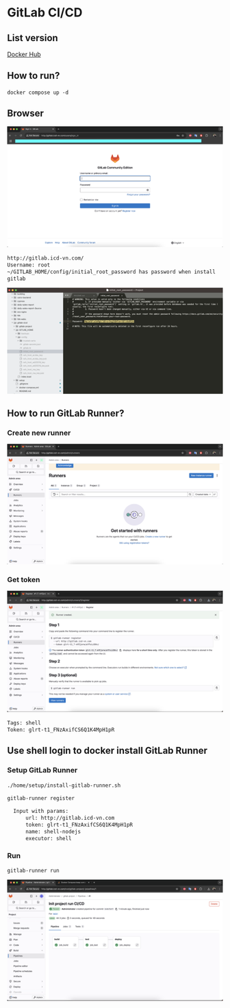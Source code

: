 # GitLab CI/CD


## List version
[Docker Hub ](https://hub.docker.com/r/gitlab/gitlab-ce/tags)


## How to run?
```
docker compose up -d
```


## Browser
![](image/1.png)


```
http://gitlab.icd-vn.com/
Username: root
~/GITLAB_HOME/config/initial_root_password has password when install gitlab
```

![](image/2.png)

## How to run GitLab Runner?
### Create new runner

![](image/3.png)


### Get token
![](image/4.png)

```
Tags: shell
Token: glrt-t1_FNzAxifCS6Q1K4MpH1pR
```


## Use shell login to docker install GitLab Runner

### Setup GitLab Runner
```
./home/setup/install-gitlab-runner.sh
```

```
gitlab-runner register
```

```
  Input with params:
      url: http://gitlab.icd-vn.com
      token: glrt-t1_FNzAxifCS6Q1K4MpH1pR
      name: shell-nodejs
      executor: shell
```

### Run
```
gitlab-runner run
```

![](image/5.png)
